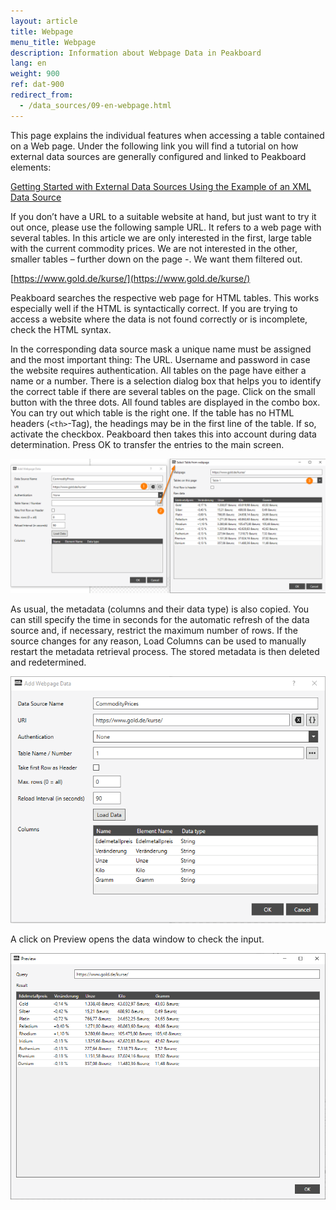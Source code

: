 ```yaml
---
layout: article
title: Webpage
menu_title: Webpage
description: Information about Webpage Data in Peakboard
lang: en
weight: 900
ref: dat-900
redirect_from:
  - /data_sources/09-en-webpage.html
---
```

This page explains the individual features when accessing a table contained on a Web page. Under the following link you will find a tutorial on how external data sources are generally configured and linked to Peakboard elements:

[Getting Started with External Data Sources Using the Example of an XML Data Source](/tutorials/03-en-xml-data.html)

If you don’t have a URL to a suitable website at hand, but just want to try it out once, please use the following sample URL. It refers to a web page with several tables. In this article we are only interested in the first, large table with the current commodity prices. We are not interested in the other, smaller tables – further down on the page -. We want them filtered out.

[https://www.gold.de/kurse/](https://www.gold.de/kurse/)

Peakboard searches the respective web page for HTML tables. This works especially well if the HTML is syntactically correct. If you are trying to access a website where the data is not found correctly or is incomplete, check the HTML syntax.

In the corresponding data source mask a unique name must be assigned and the most important thing: The URL. Username and password in case the website requires authentication. All tables on the page have either a name or a number. There is a selection dialog box that helps you to identify the correct table if there are several tables on the page. Click on the small button with the three dots. All found tables are displayed in the combo box. You can try out which table is the right one. If the table has no HTML headers (`<th>`-Tag), the headings may be in the first line of the table. If so, activate the checkbox. Peakboard then takes this into account during data determination. Press OK to transfer the entries to the main screen.

![Select Table From Webpage](/assets/images/data-sources/webpage/select-table-from-webpage.png)

As usual, the metadata (columns and their data type) is also copied. You can still specify the time in seconds for the automatic refresh of the data source and, if necessary, restrict the maximum number of rows. If the source changes for any reason, Load Columns can be used to manually restart the metadata retrieval process. The stored metadata is then deleted and redetermined.

![Webpage Add Data Dialog](/assets/images/data-sources/webpage/webpage-add-data-dialog.png)

A click on Preview opens the data window to check the input.

![Webpage Preview Data](/assets/images/data-sources/webpage/webpage-preview-data.png)
